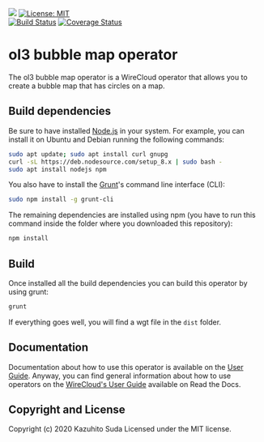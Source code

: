 [![](https://nexus.lab.fiware.org/repository/raw/public/badges/chapters/visualization.svg)](https://www.fiware.org/developers/catalogue/)
[![License: MIT](https://img.shields.io/github/license/lets-fiware/ol3-bubble-map-operator.svg)](https://opensource.org/licenses/MIT)<br/>
[![Build Status](https://travis-ci.org/lets-fiware/ol3-bubble-map-operator.svg?branch=master)](https://travis-ci.org/lets-fiware/ol3-bubble-map-operator)
[![Coverage Status](https://coveralls.io/repos/github/lets-fiware/ol3-bubble-map-operator/badge.svg)](https://coveralls.io/github/lets-fiware/ol3-bubble-map-operator)

# ol3 bubble map operator

The ol3 bubble map operator is a WireCloud operator that allows you to create a bubble map that has circles on a map.

## Build dependencies

Be sure to have installed [Node.js](https://nodejs.org/) in your system. For example, you can install it on Ubuntu and Debian running the following commands:

```bash
sudo apt update; sudo apt install curl gnupg
curl -sL https://deb.nodesource.com/setup_8.x | sudo bash -
sudo apt install nodejs npm 
```

You also have to install the [Grunt](https://gruntjs.com/)'s command line interface (CLI):

```bash
sudo npm install -g grunt-cli
```

The remaining dependencies are installed using npm (you have to run this command
inside the folder where you downloaded this repository):

```bash
npm install
```


## Build

Once installed all the build dependencies you can build this operator by using grunt:

```bash
grunt
```

If everything goes well, you will find a wgt file in the `dist` folder.


## Documentation

Documentation about how to use this operator is available on the
[User Guide](src/doc/userguide.md). Anyway, you can find general information
about how to use operators on the
[WireCloud's User Guide](https://wirecloud.readthedocs.io/en/stable/user_guide/)
available on Read the Docs.

## Copyright and License

Copyright (c) 2020 Kazuhito Suda
Licensed under the MIT license.
